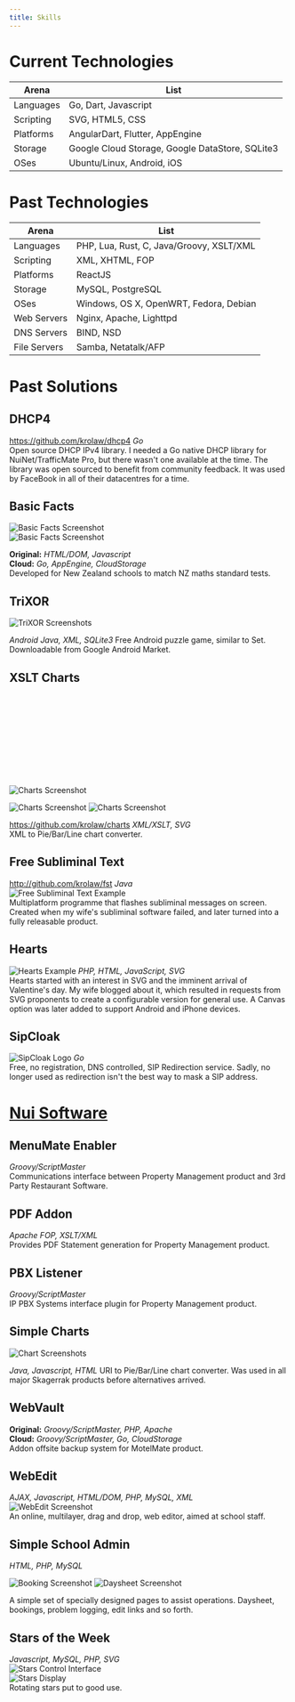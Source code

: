 ```yaml
---
title: Skills
---
```


# Current Technologies

|Arena|List|
|---|---|
|Languages|Go, Dart, Javascript|
|Scripting|SVG, HTML5, CSS
|Platforms|AngularDart, Flutter, AppEngine|
|Storage|Google Cloud Storage, Google DataStore, SQLite3
|OSes|Ubuntu/Linux, Android, iOS|

# Past Technologies

|Arena|List|
|---|---|
|Languages|PHP, Lua, Rust, C, Java/Groovy, XSLT/XML|
|Scripting|XML, XHTML, FOP
|Platforms|ReactJS|
|Storage|MySQL, PostgreSQL
|OSes|Windows, OS X, OpenWRT, Fedora, Debian|
|Web Servers|Nginx, Apache, Lighttpd|
|DNS Servers|BIND, NSD|
|File Servers|Samba, Netatalk/AFP|

# Past Solutions

## DHCP4
https://github.com/krolaw/dhcp4 *Go*  
Open source DHCP IPv4 library.  I needed a Go native DHCP library for NuiNet/TrafficMate Pro, but there wasn't one available at the time.  The library was open sourced to benefit from community feedback. It was used by FaceBook in all of their datacentres for a time.

## Basic Facts
![Basic Facts Screenshot](images/basicfacts.png)  
![Basic Facts Screenshot](images/basicfactscert.png)

**Original:** *HTML/DOM, Javascript*  
**Cloud:** *Go, AppEngine, CloudStorage*  
Developed for New Zealand schools to match NZ maths standard tests.

## TriXOR
![TriXOR Screenshots](images/trixor.png)

*Android Java, XML, SQLite3* 
Free Android puzzle game, similar to Set.  Downloadable from Google Android Market.

## XSLT Charts

<object alt="Charts Screenshot" type="image/svg+xml" src="images/icecream.svg"></object>

<img alt="Charts Screenshot" src="images/icecream.svg" />

![Charts Screenshot](images/icecream.svg)
![Charts Screenshot](images/sunspots.svg)  

https://github.com/krolaw/charts *XML/XSLT, SVG*  
XML to Pie/Bar/Line chart converter.

## Free Subliminal Text
http://github.com/krolaw/fst *Java*  
![Free Subliminal Text Example](../fst/screenshots.png)  
Multiplatform programme that flashes subliminal messages on screen. Created when my wife's subliminal software failed, and later turned into a fully releasable product.

## Hearts
![Hearts Example](../hearts/hearts.svg) *PHP, HTML, JavaScript, SVG*  
Hearts started with an interest in SVG and the imminent arrival of Valentine's day.  My wife blogged about it, which resulted in requests from SVG proponents to create a configurable version for general use.  A Canvas option was later added to support Android and iPhone devices.

## SipCloak
![SipCloak Logo](http://www.sipcloak.org/logo.png) *Go*  
Free, no registration, DNS controlled, SIP Redirection service. Sadly, no longer used as redirection isn't the best way to mask a SIP address.



# [Nui Software](https://nui.global) 


## MenuMate Enabler
*Groovy/ScriptMaster*   
Communications interface between Property Management product and 3rd Party Restaurant Software.

## PDF Addon
*Apache FOP, XSLT/XML*   
Provides PDF Statement generation for Property Management product.

## PBX Listener
*Groovy/ScriptMaster*  
IP PBX Systems interface plugin for Property Management product.


## Simple Charts
![Chart Screenshots](images/simpleCharts.png)

*Java, Javascript, HTML*
URI to Pie/Bar/Line chart converter. Was used in all major Skagerrak products before alternatives arrived.

## WebVault
**Original:** *Groovy/ScriptMaster, PHP, Apache*  
**Cloud:** *Groovy/ScriptMaster, Go, CloudStorage*  
Addon offsite backup system for MotelMate product.

## WebEdit
*AJAX, Javascript, HTML/DOM, PHP, MySQL, XML*  
![WebEdit Screenshot](images/webedit.png)  
An online, multilayer, drag and drop, web editor, aimed at school staff.

## Simple School Admin
*HTML, PHP, MySQL* 

![Booking Screenshot](images/booking.png) ![Daysheet Screenshot](images/daysheet.png)  
 
A simple set of specially designed pages to assist operations.  Daysheet, bookings, problem logging, edit links and so forth.

## Stars of the Week
*Javascript, MySQL, PHP, SVG*  
![Stars Control Interface](images/starsEdit.png)  
![Stars Display](images/starsAnimation.svg)  
Rotating stars put to good use.

